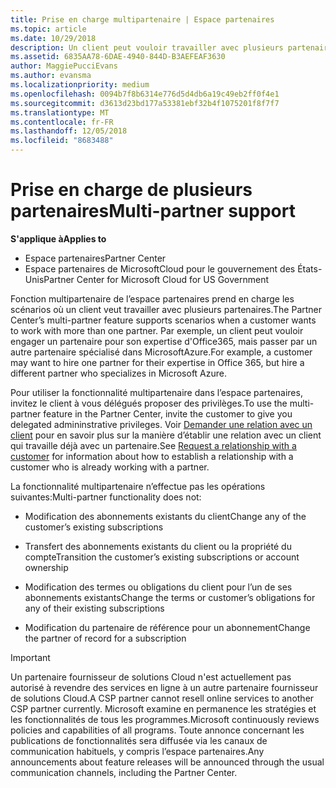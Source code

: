 ```yaml
---
title: Prise en charge multipartenaire | Espace partenaires
ms.topic: article
ms.date: 10/29/2018
description: Un client peut vouloir travailler avec plusieurs partenaires du programme Fournisseur de solutionsCloud, spécialisés dans différents services.
ms.assetid: 6835AA78-6DAE-4940-844D-B3AEFEAF3630
author: MaggiePucciEvans
ms.author: evansma
ms.localizationpriority: medium
ms.openlocfilehash: 0094b7f8b6314e776d5d4db6a19c49eb2ff0f4e1
ms.sourcegitcommit: d3613d23bd177a53381ebf32b4f1075201f8f7f7
ms.translationtype: MT
ms.contentlocale: fr-FR
ms.lasthandoff: 12/05/2018
ms.locfileid: "8683488"
---
```

# <a name="multi-partner-support"></a><span data-ttu-id="8ec91-103">Prise en charge de plusieurs partenaires</span><span class="sxs-lookup"><span data-stu-id="8ec91-103">Multi-partner support</span></span>

**<span data-ttu-id="8ec91-104">S'applique à</span><span class="sxs-lookup"><span data-stu-id="8ec91-104">Applies to</span></span>**

-  <span data-ttu-id="8ec91-105">Espace partenaires</span><span class="sxs-lookup"><span data-stu-id="8ec91-105">Partner Center</span></span>
-  <span data-ttu-id="8ec91-106">Espace partenaires de MicrosoftCloud pour le gouvernement des États-Unis</span><span class="sxs-lookup"><span data-stu-id="8ec91-106">Partner Center for Microsoft Cloud for US Government</span></span>


<span data-ttu-id="8ec91-107">Fonction multipartenaire de l’espace partenaires prend en charge les scénarios où un client veut travailler avec plusieurs partenaires.</span><span class="sxs-lookup"><span data-stu-id="8ec91-107">The Partner Center’s multi-partner feature supports scenarios when a customer wants to work with more than one partner.</span></span> <span data-ttu-id="8ec91-108">Par exemple, un client peut vouloir engager un partenaire pour son expertise d'Office365, mais passer par un autre partenaire spécialisé dans MicrosoftAzure.</span><span class="sxs-lookup"><span data-stu-id="8ec91-108">For example, a customer may want to hire one partner for their expertise in Office 365, but hire a different partner who specializes in Microsoft Azure.</span></span>

<span data-ttu-id="8ec91-109">Pour utiliser la fonctionnalité multipartenaire dans l’espace partenaires, invitez le client à vous délégués proposer des privilèges.</span><span class="sxs-lookup"><span data-stu-id="8ec91-109">To use the multi-partner feature in the Partner Center, invite the customer to give you delegated admininstrative privileges.</span></span> <span data-ttu-id="8ec91-110">Voir [Demander une relation avec un client](request-a-relationship-with-a-customer.md) pour en savoir plus sur la manière d’établir une relation avec un client qui travaille déjà avec un partenaire.</span><span class="sxs-lookup"><span data-stu-id="8ec91-110">See [Request a relationship with a customer](request-a-relationship-with-a-customer.md) for information about how to establish a relationship with a customer who is already working with a partner.</span></span>

<span data-ttu-id="8ec91-111">La fonctionnalité multipartenaire n’effectue pas les opérations suivantes:</span><span class="sxs-lookup"><span data-stu-id="8ec91-111">Multi-partner functionality does not:</span></span>

-   <span data-ttu-id="8ec91-112">Modification des abonnements existants du client</span><span class="sxs-lookup"><span data-stu-id="8ec91-112">Change any of the customer’s existing subscriptions</span></span>

-   <span data-ttu-id="8ec91-113">Transfert des abonnements existants du client ou la propriété du compte</span><span class="sxs-lookup"><span data-stu-id="8ec91-113">Transition the customer’s existing subscriptions or account ownership</span></span>

-   <span data-ttu-id="8ec91-114">Modification des termes ou obligations du client pour l’un de ses abonnements existants</span><span class="sxs-lookup"><span data-stu-id="8ec91-114">Change the terms or customer’s obligations for any of their existing subscriptions</span></span>

-   <span data-ttu-id="8ec91-115">Modification du partenaire de référence pour un abonnement</span><span class="sxs-lookup"><span data-stu-id="8ec91-115">Change the partner of record for a subscription</span></span>

> [!IMPORTANT]  
> <span data-ttu-id="8ec91-116">Un partenaire fournisseur de solutions Cloud n'est actuellement pas autorisé à revendre des services en ligne à un autre partenaire fournisseur de solutions Cloud.</span><span class="sxs-lookup"><span data-stu-id="8ec91-116">A CSP partner cannot resell online services to another CSP partner currently.</span></span> <span data-ttu-id="8ec91-117">Microsoft examine en permanence les stratégies et les fonctionnalités de tous les programmes.</span><span class="sxs-lookup"><span data-stu-id="8ec91-117">Microsoft continuously reviews policies and capabilities of all programs.</span></span> <span data-ttu-id="8ec91-118">Toute annonce concernant les publications de fonctionnalités sera diffusée via les canaux de communication habituels, y compris l’espace partenaires.</span><span class="sxs-lookup"><span data-stu-id="8ec91-118">Any announcements about feature releases will be announced through the usual communication channels, including the Partner Center.</span></span>  

 







